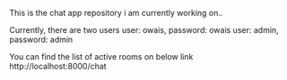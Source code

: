 

This is the chat app repository i am currently working on..

Currently, there are two users
    user: owais, password: owais
    user: admin, password: admin

You can find the list of active rooms on below link
http://localhost:8000/chat
    



